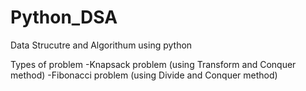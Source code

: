 # Python_DSA
Data Strucutre and Algorithum using python

Types of problem
-Knapsack problem (using Transform and Conquer method)
-Fibonacci problem (using Divide and Conquer method)

